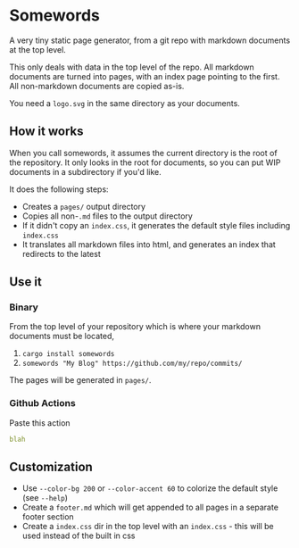 # Somewords

A very tiny static page generator, from a git repo with markdown documents at the top level.

This only deals with data in the top level of the repo. All markdown documents are turned into pages, with an index page pointing to the first. All non-markdown documents are copied as-is.

You need a `logo.svg` in the same directory as your documents.

## How it works

When you call somewords, it assumes the current directory is the root of the repository. It only looks in the root for documents, so you can put WIP documents in a subdirectory if you'd like.

It does the following steps:

- Creates a `pages/` output directory
- Copies all non-`.md` files to the output directory
- If it didn't copy an `index.css`, it generates the default style files including `index.css`
- It translates all markdown files into html, and generates an index that redirects to the latest

## Use it

### Binary

From the top level of your repository which is where your markdown documents must be located,

1. `cargo install somewords`
2. `somewords "My Blog" https://github.com/my/repo/commits/`

The pages will be generated in `pages/`.

### Github Actions

Paste this action

```yaml
blah
```

## Customization

- Use `--color-bg 200` or `--color-accent 60` to colorize the default style (see `--help`)
- Create a `footer.md` which will get appended to all pages in a separate footer section
- Create a `index.css` dir in the top level with an `index.css` - this will be used instead of the built in css
